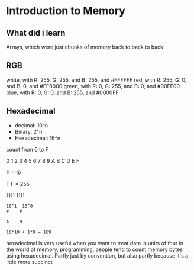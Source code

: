 # Introduction to Memory

## What did i learn

Arrays, which were just chunks of memory back to back to back

## RGB

white, with R: 255, G: 255, and B: 255, and #FFFFFF
red, with R: 255, G: 0, and B: 0, and #FF0000
green, with R: 0, G: 255, and B: 0, and #00FF00
blue, with R: 0, G: 0, and B: 255, and #0000FF

## Hexadecimal

- decimal: 10^n
- Binary: 2^n
- Hexadecimal: 16^n

count from 0 to F

0 1 2 3 4 5 6 7 8 9 A B C D E F

F = 16

F     F = 255 

1111 1111 

```
16^1  16^0
#    #

A    9

16*10 + 1*9 = 169

```

hexadecimal is very useful when you want to treat data in units of four
in the world of memory, programming, people tend to count memory bytes using hexadecimal. Partly just by convention, but also partly because it's a little more succinct 



